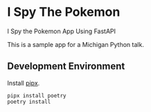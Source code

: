 # I Spy The Pokemon
I Spy the Pokemon App Using FastAPI

This is a sample app for a Michigan Python talk.

## Development Environment

Install [pipx](https://pypa.github.io/pipx/installation/).

```commandline
pipx install poetry
poetry install
```
